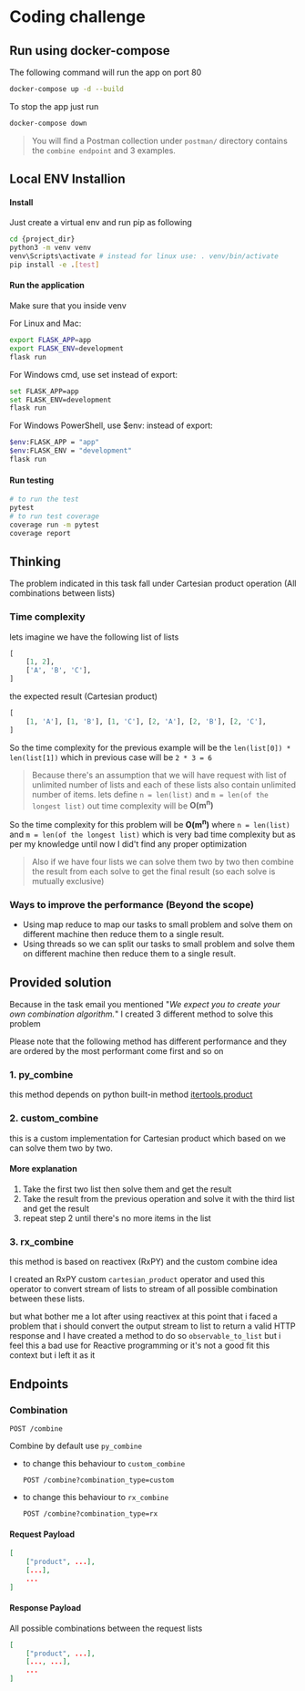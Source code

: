 # Coding challenge

## Run using docker-compose
The following command will run the app on port 80
```sh
docker-compose up -d --build
```
To stop the app just run
```sh
docker-compose down
```

> You will find a Postman collection under `postman/` directory contains the `combine endpoint` and 3 examples.

## Local ENV Installion
#### Install
Just create a virtual env and run pip as following
```sh
cd {project_dir}
python3 -m venv venv
venv\Scripts\activate # instead for linux use: . venv/bin/activate
pip install -e .[test]
```
#### Run the application
Make sure that you inside venv

For Linux and Mac:
```sh
export FLASK_APP=app
export FLASK_ENV=development
flask run
```
For Windows cmd, use set instead of export:
```sh
set FLASK_APP=app
set FLASK_ENV=development
flask run
```
For Windows PowerShell, use $env: instead of export:
```sh
$env:FLASK_APP = "app"
$env:FLASK_ENV = "development"
flask run
```

#### Run testing
```sh
# to run the test
pytest
# to run test coverage
coverage run -m pytest
coverage report
```

## Thinking

The problem indicated in this task fall under Cartesian product operation (All combinations between lists)

### Time complexity
lets imagine we have the following list of lists
```python
[
    [1, 2],
    ['A', 'B', 'C'],
]
```
the expected result (Cartesian product)
```python
[
    [1, 'A'], [1, 'B'], [1, 'C'], [2, 'A'], [2, 'B'], [2, 'C'], 
]
```

So the time complexity for the previous example will be the `len(list[0]) * len(list[1])` 
which in previous case will be `2 * 3 = 6`

> Because there's an assumption that we will have request with list of unlimited number of lists and each of these lists also contain unlimited number of items. lets define `n = len(list)` and `m = len(of the longest list)` out time complexity will be **O(m<sup>n</sup>)**  

So the time complexity for this problem will be **O(m<sup>n</sup>)** where `n = len(list)` and `m = len(of the longest list)` which is very bad time complexity but as per my knowledge until now I did't find any proper optimization

> Also if we have four lists we can solve them two by two then combine the result from each solve to get the final result (so each solve is mutually exclusive)

### Ways to improve the performance (Beyond the scope)
- Using map reduce to map our tasks to small problem and solve them on different machine then reduce them to a single result.
- Using threads so we can split our tasks to small problem and solve them on different machine then reduce them to a single result.

## Provided solution
Because in the task email you mentioned "*We expect you to create your own combination algorithm.*" I created 3 different method to solve this problem

Please note that the following method has different performance and they are ordered by the most performant come first and so on

### 1. py_combine
this method depends on python built-in method [itertools.product](https://docs.python.org/3/library/itertools.html#itertools.product)

### 2. custom_combine
this is a custom implementation for Cartesian product which based on we can solve them two by two.
#### More explanation
1. Take the first two list then solve them and get the result
2. Take the result from the previous operation and solve it with the third list and get the result
3. repeat step 2 until there's no more items in the list

### 3. rx_combine
this method is based on reactivex (RxPY) and the custom combine idea

I created an RxPY custom `cartesian_product` operator and used this operator to convert stream of lists to stream of all possible combination between these lists.

but what bother me a lot after using reactivex at this point that i faced a problem that i should convert the output stream to list to return a valid HTTP response and I have created a method to do so `observable_to_list` but i feel this a bad use for Reactive programming or it's not a good fit this context but i left it as it

## Endpoints
### Combination
```http
POST /combine
```
Combine by default use `py_combine`
- to change this behaviour to `custom_combine`
    ```http
    POST /combine?combination_type=custom
    ```
- to change this behaviour to `rx_combine`
    ```http
    POST /combine?combination_type=rx
    ```
#### Request Payload
```json
[
    ["product", ...],
    [...],
    ...
]
```
#### Response Payload
All possible combinations between the request lists
```json
[
    ["product", ...],
    [..., ...],
    ...
]
```